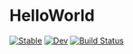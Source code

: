 # HelloWorld

[![Stable](https://img.shields.io/badge/docs-stable-blue.svg)](https://hyrodium.github.io/HelloWorld.jl/stable)
[![Dev](https://img.shields.io/badge/docs-dev-blue.svg)](https://hyrodium.github.io/HelloWorld.jl/dev)
[![Build Status](https://travis-ci.com/hyrodium/HelloWorld.jl.svg?branch=master)](https://travis-ci.com/hyrodium/HelloWorld.jl)
